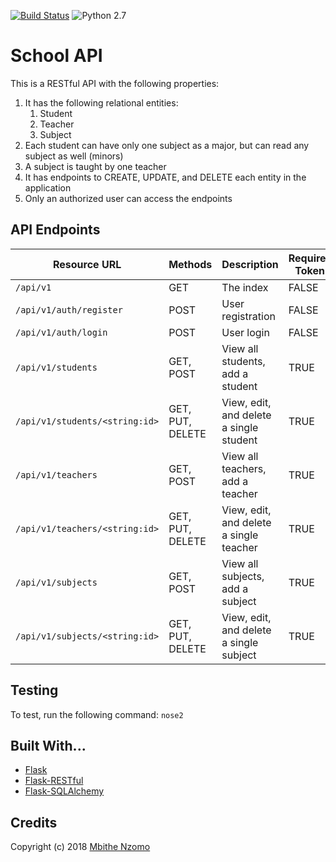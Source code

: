 [![Build Status](https://travis-ci.org/mbithenzomo/flask-student-api.svg?branch=develop)](https://travis-ci.org/mbithenzomo/flask-student-api)
![Python 2.7](https://img.shields.io/badge/python-2.7-blue.svg)

# School API
This is a RESTful API with the following properties:

1. It has the following relational entities:
    1. Student
    2. Teacher
    3. Subject
2. Each student can have only one subject as a major, but can read any subject as well (minors)
3. A subject is taught by one teacher
4. It has endpoints to CREATE, UPDATE, and DELETE each entity in the application
5. Only an authorized user can access the endpoints


## API Endpoints

| Resource URL | Methods | Description | Requires Token |
| -------- | ------------- | --------- |--------------- |
| `/api/v1` | GET  | The index | FALSE |
| `/api/v1/auth/register` | POST  | User registration | FALSE |
|  `/api/v1/auth/login` | POST | User login | FALSE |
| `/api/v1/students` | GET, POST | View all students, add a student | TRUE |
| `/api/v1/students/<string:id>` | GET, PUT, DELETE | View, edit, and delete a single student | TRUE |
| `/api/v1/teachers` | GET, POST | View all teachers, add a teacher | TRUE |
| `/api/v1/teachers/<string:id>` | GET, PUT, DELETE | View, edit, and delete a single teacher | TRUE |
| `/api/v1/subjects` | GET, POST | View all subjects, add a subject | TRUE |
| `/api/v1/subjects/<string:id>` | GET, PUT, DELETE | View, edit, and delete a single subject | TRUE |


## Testing
To test, run the following command: ```nose2```

## Built With...
* [Flask](http://flask.pocoo.org/)
* [Flask-RESTful](http://flask-restful-cn.readthedocs.io/en/0.3.4/)
* [Flask-SQLAlchemy](http://flask-sqlalchemy.pocoo.org/2.1/)

## Credits

Copyright (c) 2018 [Mbithe Nzomo](https://github.com/mbithenzomo)
